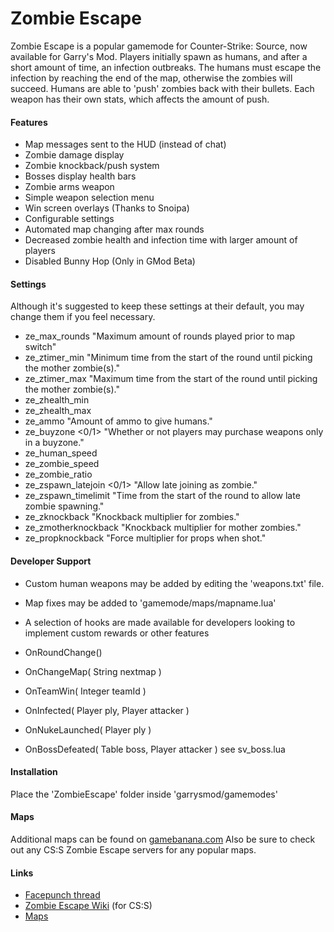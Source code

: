 Zombie Escape
=============

Zombie Escape is a popular gamemode for Counter-Strike: Source, now available for Garry's Mod. Players initially spawn as humans, and after a short amount of time, an infection outbreaks. The humans must escape the infection by reaching the end of the map, otherwise the zombies will succeed. Humans are able to 'push' zombies back with their bullets. Each weapon has their own stats, which affects the amount of push.


#### Features ####

* Map messages sent to the HUD (instead of chat)
* Zombie damage display
* Zombie knockback/push system
* Bosses display health bars
* Zombie arms weapon
* Simple weapon selection menu
* Win screen overlays (Thanks to Snoipa)
* Configurable settings
* Automated map changing after max rounds
* Decreased zombie health and infection time with larger amount of players
* Disabled Bunny Hop (Only in GMod Beta)


#### Settings ####
Although it's suggested to keep these settings at their default, you may change them if you feel necessary.
* ze_max_rounds <number> "Maximum amount of rounds played prior to map switch"
* ze_ztimer_min <seconds> "Minimum time from the start of the round until picking the mother zombie(s)."
* ze_ztimer_max <seconds> "Maximum time from the start of the round until picking the mother zombie(s)."
* ze_zhealth_min <number>
* ze_zhealth_max <number>
* ze_ammo <number> "Amount of ammo to give humans."
* ze_buyzone <0/1> "Whether or not players may purchase weapons only in a buyzone."
* ze_human_speed <number>
* ze_zombie_speed <number>
* ze_zombie_ratio <number>
* ze_zspawn_latejoin <0/1> "Allow late joining as zombie."
* ze_zspawn_timelimit <seconds> "Time from the start of the round to allow late zombie spawning."
* ze_zknockback <float> "Knockback multiplier for zombies."
* ze_zmotherknockback <float> "Knockback multiplier for mother zombies."
* ze_propknockback <float> "Force multiplier for props when shot."


#### Developer Support ####
* Custom human weapons may be added by editing the 'weapons.txt' file.
* Map fixes may be added to 'gamemode/maps/mapname.lua'
* A selection of hooks are made available for developers looking to implement custom rewards or other features

* OnRoundChange()
* OnChangeMap( String nextmap )
* OnTeamWin( Integer teamId )
* OnInfected( Player ply, Player attacker )
* OnNukeLaunched( Player ply )
* OnBossDefeated( Table boss, Player attacker ) see sv_boss.lua


#### Installation ####
Place the 'ZombieEscape' folder inside 'garrysmod/gamemodes'


#### Maps ####
Additional maps can be found on [gamebanana.com](http://gamebanana.com/csszm/maps/cats/2471)
Also be sure to check out any CS:S Zombie Escape servers for any popular maps.


#### Links ####
* [Facepunch thread](http://www.facepunch.com/showthread.php?t=1187359)
* [Zombie Escape Wiki](http://zombieescape.wikia.com/wiki/Zombie_Escape_Wiki) (for CS:S)
* [Maps](http://css.gamebanana.com/maps/cats/8024)
